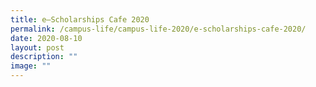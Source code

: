 ```yaml
---
title: e–Scholarships Cafe 2020
permalink: /campus-life/campus-life-2020/e-scholarships-cafe-2020/
date: 2020-08-10
layout: post
description: ""
image: ""
---
```

